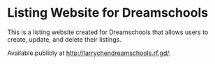 # Listing Website for Dreamschools

This is a listing website created for Dreamschools that allows users to create, update, and delete their listings.

Available publicly at http://larrychendreamschools.rf.gd/.
